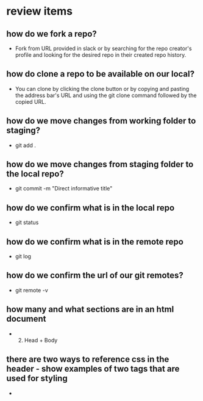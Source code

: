 # review items

## how do we fork a repo? 

- Fork from URL provided in slack or by searching for the repo creator's profile and looking for the desired repo in their created repo history.

## how do clone a repo to be available on our local?

- You can clone by clicking the clone button or by copying and pasting the address bar's URL and using the git clone command followed by the copied URL.

## how do we move changes from working folder to staging?

- git add .

## how do we move changes from staging folder to the local repo?

- git commit -m "Direct informative title"

## how do we confirm what is in the local repo

- git status

## how do we confirm what is in the remote repo

- git log

## how do we confirm the url of our git remotes?

- git remote -v

## how many and what sections are in an html document

- 2. Head + Body

## there are two ways to reference css in the header - show examples of two tags that are used for styling

- <style> + <link>

## 3 - how many ways can you declare a variable
## hint - 1 old school way - the new ways
## provide a few samples: var, let, const